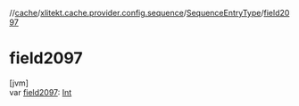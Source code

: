 //[cache](../../../index.md)/[xlitekt.cache.provider.config.sequence](../index.md)/[SequenceEntryType](index.md)/[field2097](field2097.md)

# field2097

[jvm]\
var [field2097](field2097.md): [Int](https://kotlinlang.org/api/latest/jvm/stdlib/kotlin/-int/index.html)
